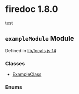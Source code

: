 
# firedoc 1.8.0

test


## `exampleModule` Module



Defined in [lib/locals.js:14](../files/lib_locals.js.md#l14)






### Classes
  - [ExampleClass](../classes/ExampleClass.md)

### Enums


